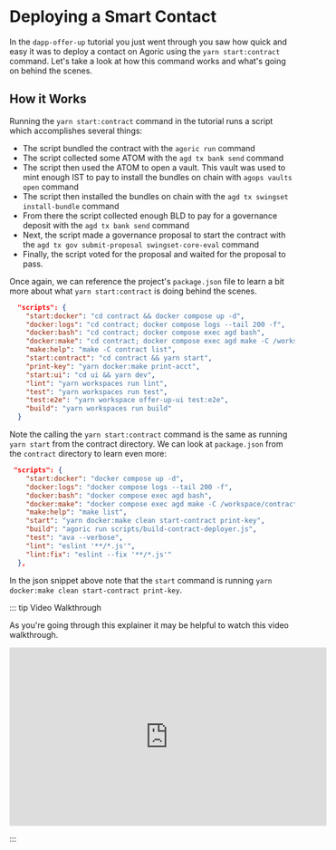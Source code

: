 # Deploying a Smart Contact
In the `dapp-offer-up` tutorial you just went through you saw how quick and easy it was to deploy a contact on Agoric using the `yarn start:contract` command. Let's take a look at how this command works and what's going on behind the scenes.

## How it Works
Running the `yarn start:contract` command in the tutorial runs a script which accomplishes several things:
- The script bundled the contract with the `agoric run` command
- The script collected some ATOM with the `agd tx bank send` command
- The script then used the ATOM to open a vault. This vault was used to mint enough IST to pay to install the bundles on chain with `agops vaults open` command
- The script then installed the bundles on chain with the `agd tx swingset install-bundle` command
- From there the script collected enough BLD to pay for a governance deposit with the `agd tx bank send` command
- Next, the script made a governance proposal to start the contract with the `agd tx gov submit-proposal swingset-core-eval` command
- Finally, the script voted for the proposal and waited for the proposal to pass.

Once again, we can reference the project's `package.json` file to learn a bit more about what `yarn start:contract` is doing behind the scenes.
```json
  "scripts": {
    "start:docker": "cd contract && docker compose up -d",
    "docker:logs": "cd contract; docker compose logs --tail 200 -f",
    "docker:bash": "cd contract; docker compose exec agd bash",
    "docker:make": "cd contract; docker compose exec agd make -C /workspace/contract",
    "make:help": "make -C contract list",
    "start:contract": "cd contract && yarn start",
    "print-key": "yarn docker:make print-acct",
    "start:ui": "cd ui && yarn dev",
    "lint": "yarn workspaces run lint",
    "test": "yarn workspaces run test",
    "test:e2e": "yarn workspace offer-up-ui test:e2e",
    "build": "yarn workspaces run build"
  }
```

Note the calling the `yarn start:contract` command is the same as running `yarn start` from the contract directory. We can look at `package.json` from the `contract` directory to learn even more:
```json
 "scripts": {
    "start:docker": "docker compose up -d",
    "docker:logs": "docker compose logs --tail 200 -f",
    "docker:bash": "docker compose exec agd bash",
    "docker:make": "docker compose exec agd make -C /workspace/contract",
    "make:help": "make list",
    "start": "yarn docker:make clean start-contract print-key",
    "build": "agoric run scripts/build-contract-deployer.js",
    "test": "ava --verbose",
    "lint": "eslint '**/*.js'",
    "lint:fix": "eslint --fix '**/*.js'"
  },
```

In the json snippet above note that the `start` command is running `yarn docker:make clean start-contract print-key`. 

::: tip Video Walkthrough

As you're going through this explainer it may be helpful to watch this video walkthrough.

<iframe width="560" height="315" src="https://www.youtube.com/embed/pWZUHJqj_Lo" title="YouTube video player" frameborder="0" allow="accelerometer; autoplay; clipboard-write; encrypted-media; gyroscope; picture-in-picture" allowfullscreen></iframe>

:::
